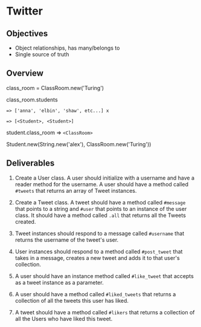# Twitter

## Objectives
- Object relationships, has many/belongs to
- Single source of truth

## Overview

class_room = ClassRoom.new('Turing')

class_room.students

`=> ['anna', 'elbin', 'shaw', etc...] x`

`=> [<Student>, <Student>]`

student.class_room => `<ClassRoom>`

Student.new(String.new('alex'), ClassRoom.new('Turing'))


## Deliverables
1. Create a User class. A user should initialize with a username and have a reader method for the username. A user should have a method called `#tweets` that returns an array of Tweet instances.
2. Create a Tweet class. A tweet should have a method called `#message` that points to a string and `#user` that points to an instance of the user class. It should have a method called `.all` that returns all the Tweets created.
3. Tweet instances should respond to a message called `#username` that returns the username of the tweet's user.
4. User instances should respond to a method called `#post_tweet` that takes in a message, creates a new tweet and adds it to that user's collection.
5. A user should have an instance method called `#like_tweet` that accepts as a tweet instance as a parameter.

6. A user should have a method called `#liked_tweets` that returns a collection of all the tweets this user has liked.

7. A tweet should have a method called `#likers` that returns a collection of all the Users who have liked this tweet.
